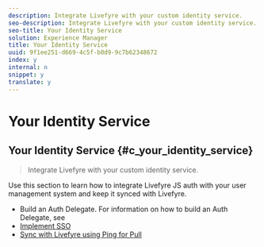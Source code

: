 ```yaml
---
description: Integrate Livefyre with your custom identity service.
seo-description: Integrate Livefyre with your custom identity service.
seo-title: Your Identity Service
solution: Experience Manager
title: Your Identity Service
uuid: 9f1ee251-d669-4c5f-b0d9-9c7b62348672
index: y
internal: n
snippet: y
translate: y
---
```


# Your Identity Service

## Your Identity Service {#c_your_identity_service}
>Integrate Livefyre with your custom identity service.
<!-- t_your_identity_service.dita -->
Use this section to learn how to integrate Livefyre JS auth with your user management system and keep it synced with Livefyre.

* Build an Auth Delegate. For information on how to build an Auth Delegate, see[](c_building_an_auth_delegate.md#c_building_an_auth_delegate)
* [ Implement SSO](#c_implementing_sso)
* [ Sync with Livefyre using Ping for Pull](#t_sync_with_livefyre_using_ping_for_pull)
